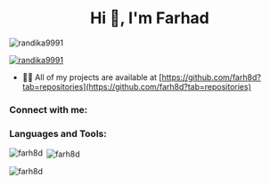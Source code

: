 <h1 align="center">Hi 👋, I'm Farhad</h1>


<p align="left"> <img src="https://komarev.com/ghpvc/?username=randika9991&label=Profile%20views&color=0e75b6&style=flat" alt="randika9991" /> </p>

<p align="left"> <a href="https://github.com/ryo-ma/github-profile-trophy"><img src="https://github-profile-trophy.vercel.app/?username=randika9991" alt="randika9991" /></a> </p>

- 👨‍💻 All of my projects are available at [https://github.com/farh8d?tab=repositories](https://github.com/farh8d?tab=repositories)


<h3 align="left">Connect with me:</h3>
<p align="left">


</p>

<h3 align="left">Languages and Tools:</h3>


<p><img align="left" src="https://github-readme-stats.vercel.app/api/top-langs?username=farh8d&show_icons=true&locale=en&layout=compact" alt="farh8d" /></p>

<p>&nbsp;<img align="center" src="https://github-readme-stats.vercel.app/api?username=farh8d&show_icons=true&locale=en" alt="farh8d" /></p>

<p><img align="center" src="https://github-readme-streak-stats.herokuapp.com/?user=farh8d&" alt="farh8d" /></p>
